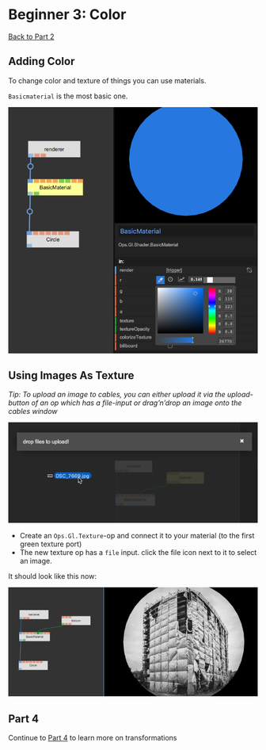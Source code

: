 # Beginner 3: Color

[Back to Part 2](../Beginner2_Transformations/Beginner2_Transformations.md)

## Adding Color

To change color and texture of things you can use materials.  

`Basicmaterial` is the most basic one.  

![](img/beginner_color.png)

## Using Images As Texture

*Tip: To upload an image to cables, you can either upload it via the upload-button of an op which has a file-input or drag’n’drop an image onto the cables window*

![](img/beginner_upload.png)

- Create an `Ops.Gl.Texture`-op and connect it to your material (to the first green texture port)
- The new texture op has a `file` input. click the file icon next to it to select an image.

It should look like this now:  

![](img/beginner_textured.png)

## Part 4

Continue to [Part 4](../Beginner4_More_Transformations/Beginner4_More_Transformations.md) to learn more on transformations
